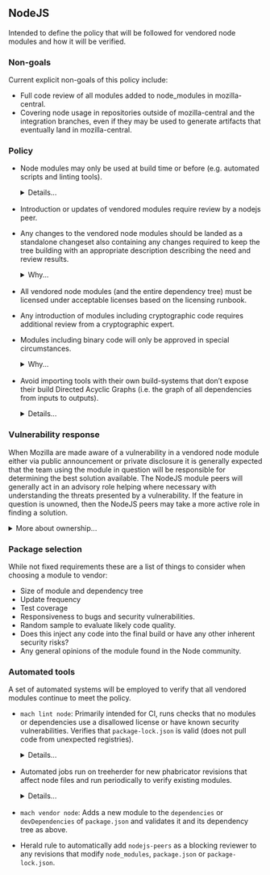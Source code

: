 
<style type="text/css">
  details {
    margin-bottom: 16px; /*
                          * Keep the details chunk from looking all jammed
                          * together with the next thing in the page when
                          * HTML is generated by `mach doc`.
                          * /
  }
</style>

## NodeJS

Intended to define the policy that will be followed for vendored node modules and how it will be verified.

### Non-goals
Current explicit non-goals of this policy include:

* Full code review of all modules added to node_modules in mozilla-central.
* Covering node usage in repositories outside of mozilla-central and the integration branches, even if they may be used to generate artifacts that eventually land in mozilla-central.

### Policy
* Node modules may only be used at build time or before (e.g. automated scripts and linting tools).

  <details><summary>Details...</summary>

  Ultimately, we’d like to support node_modules packages for automated testing,
  and potentially for runtime inclusion as well, but to limit the scope of the
  initial vendoring project, the initial license compatibility list will be
  chosen with building (and testing?) in mind. This policy will be documented
  in the in-tree reviewer documentation, and emitted as part of the “mach
  vendor node” command.

  Why vendoring?

  * Builds work even when not connected to the network (i.e. in Continuous Integration).
  * Support build-team work towards fully-reproducible builds for security reasons
  * Avoid developer debugging pain because we get deterministic node package versions for a given checkout without having to remember to `npm install`
  * Keep CI (and local, to some degree) build resource usage down by avoiding mandatory package install step.


  </details>


* Introduction or updates of vendored modules require review by a nodejs peer.
* Any changes to the vendored node modules should be landed as a standalone changeset also containing any changes required to keep the tree building with an appropriate description describing the need and review results.

  <details><summary>Why...</summary>
  The intent here is to maintain a working tree across all related commits so that VCS bisect functionality continues to work.
  </details>

* All vendored node modules (and the entire dependency tree) must be licensed under acceptable licenses based on the licensing runbook.
* Any introduction of modules including cryptographic code requires additional review from a cryptographic expert.
* Modules including binary code will only be approved in special circumstances.
  <details><summary>Why...</summary>
  The primary intent here is to avoid the implementation complexity needed for multiple platform-specific binaries in the vendored tree.  This will be handled by having `mach vendor node` pass `--ignore-scripts` to `npm`.  Note that the failure modes of that switch are package-dependent, which could lead to unexpected build behaviors/failures.  We may wish to have the vendoring code and reviewer docs emit a message suggestion manually inspecting the ignore scripts to avoid this.

  A bit of relevant discussion here:
  > ted: I had to jump through some hoops to deal with a similar issue with
  > Python modules: https://bugzilla.mozilla.org/show_bug.cgi?id=1481612

  > gps: And to add what Ted said, we did end up vendoring a binary Python
  > wheel to work around clients not being able to compile Python C extensions
  > (especially on Windows, where Python 2.7 requires an ancient MSVC
  > toolchain).
  >
  > So we can vendor binary files in some limited circumstances. But it really
  > scares me and should be done sparingly.
  >
  > If we can compile Node modules easily enough, doing that wouldn't be
  > impossible. But the devil with compiling is likely in the unvendored source
  > dependencies. That leaves us with a bootstrap problem or we bite the bullet
  > and vendor all 3rd party software dependencies so people can compile
  > everything. That would make mozilla-central more hermetic, which I fully
  > support. But we've been unwilling to cross that bridge for various reasons.
  > Partial clones in VCS land will make a significant blocker go away. So we
  > can revisit this, I reckon.
  </details>

* Avoid importing tools with their own build-systems that don’t expose their build Directed Acyclic Graphs (i.e. the graph of all dependencies from inputs to outputs).

  <details><summary>Details...</summary>

  The Firefox build system is moving towards a world where as much of the build
  dependency graph as possible is well-defined and deterministic, as well as
  efficient for incremental builds.  So we’d like to try as hard as possible to
  avoid introducing tools that provide their own build-systems that don’t
  provide a way to export their DAG to be part of the larger Firefox DAG.

  This is something we’ll need to rely on both submitters and reviewers to catch, though (per Ted), BTup (now tier 1 in Treeherder) is likely to break if node_scripts do something wrong here.

  Existing moz.build script expects called node scripts to output dependencies
  one per line, with “dep:” at the beginning of such lines.  Other schemes
  could be considered.
  </details>

### Vulnerability response

When Mozilla are made aware of a vulnerability in a vendored node module either via public announcement or private disclosure it is generally expected that the team using the module in question will be responsible for determining the best solution available. The NodeJS module peers will generally act in an advisory role helping where necessary with understanding the threats presented by a vulnerability. If the feature in question is unowned, then the NodeJS peers may take a more active role in finding a solution.
<details><summary>More about ownership...</summary>
The NodeJS peers should not be considered as owning all of the vendored node module code.
</details>

### Package selection
While not fixed requirements these are a list of things to consider when choosing a module to vendor:
* Size of module and dependency tree
* Update frequency
* Test coverage
* Responsiveness to bugs and security vulnerabilities.
* Random sample to evaluate likely code quality.
* Does this inject any code into the final build or have any other inherent security risks?
* Any general opinions of the module found in the Node community.

### Automated tools
A set of automated systems will be employed to verify that all vendored modules
continue to meet the policy.

* `mach lint node`: Primarily intended for CI, runs checks that no modules or
dependencies use a disallowed license or have known security vulnerabilities.
Verifies that `package-lock.json` is valid (does not pull code from unexpected
registries).

    <details><summary>Details...</summary>

    For security vulnerabilities this will rely on npm audit since snyk
    requires an account and we shouldn’t expect developers to need to sign up to
    run basic checks.
    </details>

* Automated jobs run on treeherder for new phabricator revisions that affect
  node files and run periodically to verify existing modules.

  <details><summary>Details...</summary>
  This will include the tests from the above lint checks as well as using snyk
  (which means there will have to be an account that our CI can use).
  </details>

* `mach vendor node`: Adds a new module to the `dependencies` or
  `devDependencies` of `package.json` and validates it and its dependency tree
  as above.

* Herald rule to automatically add `nodejs-peers` as a blocking reviewer to any revisions that modify `node_modules`, `package.json` or `package-lock.json`.

